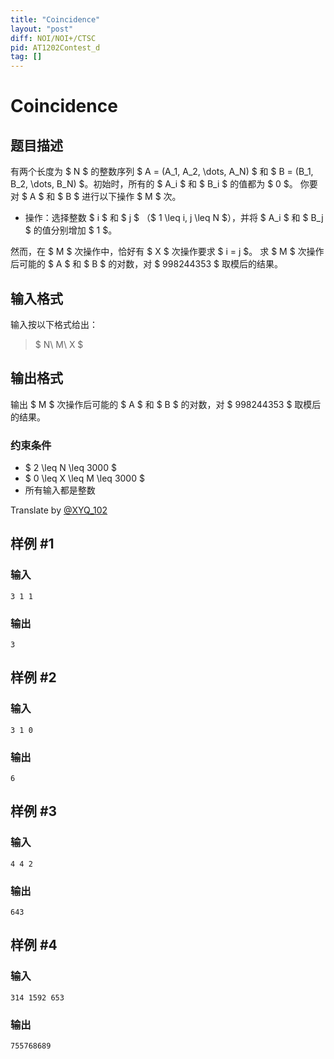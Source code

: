 ```yaml
---
title: "Coincidence"
layout: "post"
diff: NOI/NOI+/CTSC
pid: AT1202Contest_d
tag: []
---
```


# Coincidence

## 题目描述

有两个长度为 $ N $ 的整数序列 $ A = (A_1, A_2, \dots, A_N) $ 和 $ B = (B_1, B_2, \dots, B_N) $。初始时，所有的 $ A_i $ 和 $ B_i $ 的值都为 $ 0 $。
你要对 $ A $ 和 $ B $ 进行以下操作 $ M $ 次。
- 操作：选择整数 $ i $ 和 $ j $ （$ 1 \leq i, j \leq N $），并将 $ A_i $ 和 $ B_j $ 的值分别增加 $ 1 $。

然而，在 $ M $ 次操作中，恰好有 $ X $ 次操作要求 $ i = j $。
求 $ M $ 次操作后可能的 $ A $ 和 $ B $ 的对数，对 $ 998244353 $ 取模后的结果。

## 输入格式

输入按以下格式给出：
> $ N\ M\ X $

## 输出格式

输出 $ M $ 次操作后可能的 $ A $ 和 $ B $ 的对数，对 $ 998244353 $ 取模后的结果。
### 约束条件
- $ 2 \leq N \leq 3000 $
- $ 0 \leq X \leq M \leq 3000 $
- 所有输入都是整数

Translate by [@XYQ_102](https://www.luogu.com.cn/user/712337)

## 样例 #1

### 输入

```
3 1 1
```

### 输出

```
3
```

## 样例 #2

### 输入

```
3 1 0
```

### 输出

```
6
```

## 样例 #3

### 输入

```
4 4 2
```

### 输出

```
643
```

## 样例 #4

### 输入

```
314 1592 653
```

### 输出

```
755768689
```

